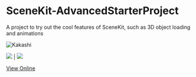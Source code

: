 # SceneKit-AdvancedStarterProject
A project to try out the cool features of SceneKit, such as 3D object loading and animations

![Kakashi](https://github.com/oduwa/SceneKit-AdvancedStarterProject/blob/master/demo2.gif)

![](https://github.com/oduwa/SceneKit-AdvancedStarterProject/blob/master/Screens/screen1.png)  | ![](https://github.com/oduwa/SceneKit-AdvancedStarterProject/blob/master/Screens/screen2.png)

<!---[View Online](https://appetize.io/app/03ab3h3xrr0xfbdcb23gedc95w)--->
[View Online](https://appetize.io/app/n2t05614m6p58377t1fbvnjcxg)
